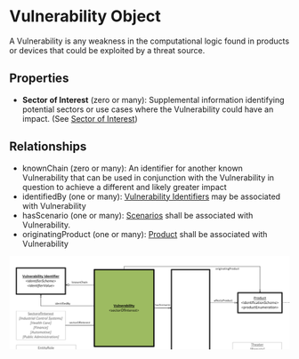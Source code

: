 # Vulnerability Object

A Vulnerability is any weakness in the computational logic found in products or devices that could be exploited by a threat source.

## Properties

- **Sector of Interest** (zero or many): Supplemental information identifying potential sectors or use cases where the Vulnerability could have an impact. (See [Sector of Interest](../values/sector-of-interest.md))


## Relationships

* knownChain (zero or many): An identifier for another known Vulnerability that can be used in conjunction with the Vulnerability in question to achieve a different and likely greater impact
* identifiedBy (one or many):  [Vulnerability Identifiers](vulnerability-identifier.md) may be associated with Vulnerability
* hasScenario (one or many): [Scenarios](scenario.md) shall be associated with Vulnerability.
* originatingProduct (one or many): [Product](product.md) shall be associated with Vulnerability

![Vulnerability Graph](../figures/graphsnippets/VulnerabilitySnippet.png "Vulnerability Graph")